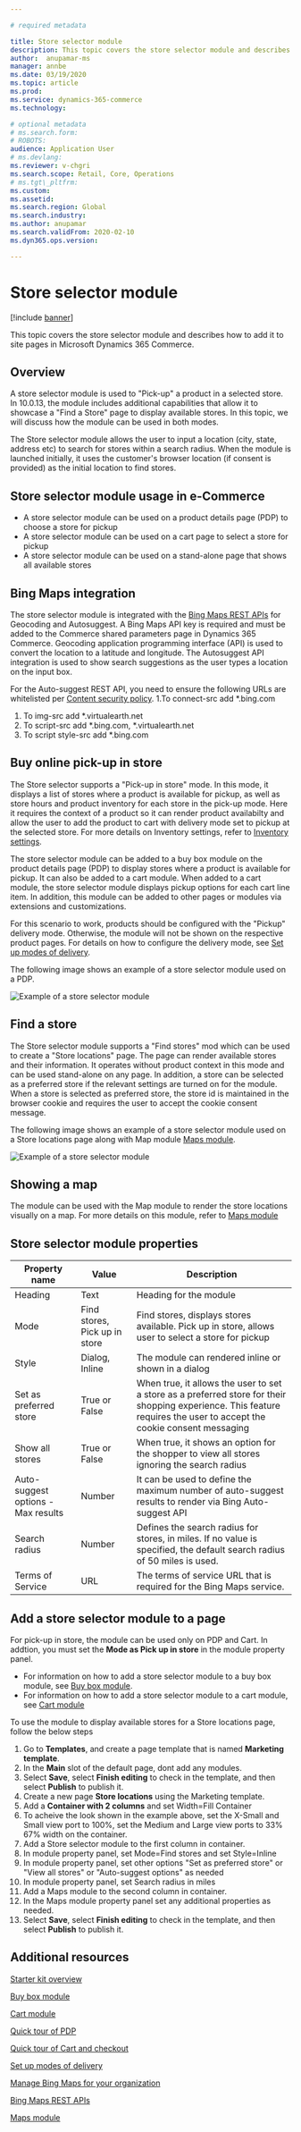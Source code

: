```yaml
---

# required metadata

title: Store selector module
description: This topic covers the store selector module and describes how to add it to site pages in Microsoft Dynamics 365 Commerce.
author:  anupamar-ms
manager: annbe
ms.date: 03/19/2020
ms.topic: article
ms.prod:
ms.service: dynamics-365-commerce
ms.technology:

# optional metadata
# ms.search.form:
# ROBOTS:
audience: Application User
# ms.devlang:
ms.reviewer: v-chgri
ms.search.scope: Retail, Core, Operations
# ms.tgt\_pltfrm:
ms.custom:
ms.assetid:
ms.search.region: Global
ms.search.industry:
ms.author: anupamar
ms.search.validFrom: 2020-02-10
ms.dyn365.ops.version:

---
```


# Store selector module

[!include [banner](includes/banner.md)]

This topic covers the store selector module and describes how to add it to site pages in Microsoft Dynamics 365 Commerce.

## Overview

A store selector module is used to "Pick-up" a product in a selected store. In 10.0.13, the module includes additional capabilities that allow it to showcase a "Find a Store" page to display available stores.  In this topic, we will discuss how the module can be used in both modes.

The Store selector module allows the user to input a location (city, state, address etc) to search for stores within a search radius. When the module is launched initially, it uses the customer's browser location (if consent is provided) as the initial location to find stores.

## Store selector module usage in e-Commerce

- A store selector module can be used on a product details page (PDP) to choose a store for pickup
- A store selector module can be used on a cart page to select a store for pickup
- A store selector module can be used on a stand-alone page that shows all available stores 

## Bing Maps integration
The store selector module is integrated with the [Bing Maps REST APIs](https://docs.microsoft.com/en-us/bingmaps/rest-services/) for Geocoding and Autosuggest. A Bing Maps API key is required and must be added to the Commerce shared parameters page in Dynamics 365 Commerce. Geocoding application programming interface (API) is used to convert the  location to a latitude and longitude. The Autosuggest API integration is used to show search suggestions as the user types a location on the input box.

For the Auto-suggest REST API, you need to ensure the following URLs are whitelisted per [Content security policy](manage-csp.md). 
1.To connect-src add *.bing.com
1. To img-src add *.virtualearth.net
1. To script-src add *.bing.com, *.virtualearth.net
1. To script style-src add *.bing.com


## Buy online pick-up in store
The Store selector supports a "Pick-up in store" mode. In this mode, it displays a list of stores where a product is available for pickup, as well as store hours and product inventory for each store in the pick-up mode. Here it requires the context of a product so it can render product availabilty and allow the user to add the product to cart with delivery mode set to pickup at the selected store. For more details on Inventory settings, refer to [Inventory settings](inventory-settings.md). 

The store selector module can be added to a buy box module on the product details page (PDP) to display stores where a product is available for pickup. It can also be added to a cart module. When added to a cart module, the store selector module displays pickup options for each cart line item. In addition, this module can be added to other pages or modules via extensions and customizations.

For this scenario to work, products should be configured with the "Pickup" delivery mode. Otherwise, the module will not be shown on the respective product pages. For details on how to configure the delivery mode, see [Set up modes of delivery](https://docs.microsoft.com/dynamicsax-2012/appuser-itpro/set-up-modes-of-delivery).


The following image shows an example of a store selector module used on a PDP.

![Example of a store selector module](./media/BOPIS.PNG)

## Find a store
The Store selector module supports a "Find stores" mod which can be used to create a "Store locations" page. The page can  render available stores and their information. It operates without product context in this mode and can be used stand-alone on any page. In addition, a store can be selected as a preferred store if the relevant settings are turned on for the module. When a store is selected as preferred store, the store id is maintained in the browser cookie and requires the user to accept the cookie consent message.

The following image shows an example of a store selector module used on a Store locations page along with Map module [Maps module](add-maps-module.md).

![Example of a store selector module](./media/ecommerce-Storelocator.PNG)

## Showing a map
The module can be used with the Map module to render the store locations visually on a map. For more details on this module, refer to [Maps module](add-maps-module.md)


## Store selector module properties

| Property name             | Value                 | Description |
|---------------------------|-----------------------|-------------|
| Heading| Text| Heading for the module|
| Mode| Find stores, Pick up in store| Find stores, displays stores available. Pick up in store, allows user to select a store for pickup|
| Style| Dialog, Inline| The module can rendered inline or shown in a dialog|
| Set as preferred store| True or False| When true, it allows the user to set a store as a preferred store for their shopping experience. This feature requires the user to accept the cookie consent messaging|
| Show all stores | True or False| When true, it shows an option for the shopper to view all stores ignoring the search radius|
|Auto-suggest options - Max results| Number| It can be used to define the maximum number of auto-suggest results to render via Bing Auto-suggest API|
| Search radius | Number | Defines the search radius for stores, in miles. If no value is specified, the default search radius of 50 miles is used.|
|Terms of Service | URL    |  The terms of service URL that is required for the Bing Maps service. |


## Add a store selector module to a page

For pick-up in store, the module can be used only on PDP and Cart. In addtion, you must set the **Mode as Pick up in store** in the module property panel.
- For information on how to add a store selector module to a buy box module, see [Buy box module](add-buy-box.md). 
- For information on how to add a store selector module to a cart module, see [Cart module](add-cart-module.md)

To use the module to display available stores for a Store locations page, follow the below steps
 1. Go to **Templates**, and create a page template that is named **Marketing template**.
1. In the **Main** slot of the default page, dont add any modules.
1. Select **Save**, select **Finish editing** to check in the template, and then select **Publish** to publish it.
1. Create a new page **Store locations** using the Marketing template.
1. Add a **Container with 2 columns** and set Width=Fill Container
1. To acheive the look shown in the example above, set the X-Small and Small view port to 100%, set the Medium and Large view ports to 33% 67% width on the container.
1. Add a Store selector module to the first column in container.
1. In module property panel, set Mode=Find stores and set Style=Inline
1. In module property panel, set other options "Set as preferred store" or "View all stores" or "Auto-suggest options" as needed
1. In module property panel, set Search radius in miles
1. Add a Maps module to the second column in  container.
1. In the Maps module property panel set any additional properties as needed.
1. Select **Save**, select **Finish editing** to check in the template, and then select **Publish** to publish it.
 
## Additional resources

[Starter kit overview](starter-kit-overview.md)

[Buy box module](add-buy-box.md)

[Cart module](add-cart-module.md)

[Quick tour of PDP](quick-tour-pdp.md)

[Quick tour of Cart and checkout](quick-tour-cart-checkout.md)

[Set up modes of delivery](https://docs.microsoft.com/dynamicsax-2012/appuser-itpro/set-up-modes-of-delivery)

[Manage Bing Maps for your organization](dev-itpro/manage-bing-maps.md)

[Bing Maps REST APIs](https://docs.microsoft.com/en-us/bingmaps/rest-services/)

[Maps module](add-maps-module.md)
